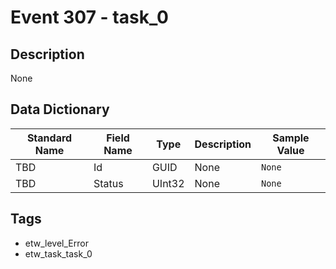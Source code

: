 # Event 307 - task_0

## Description
None

## Data Dictionary
|Standard Name|Field Name|Type|Description|Sample Value|
|---|---|---|---|---|
|TBD|Id|GUID|None|`None`|
|TBD|Status|UInt32|None|`None`|

## Tags
* etw_level_Error
* etw_task_task_0